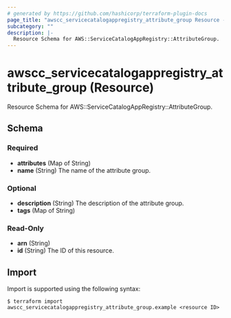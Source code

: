 ```yaml
---
# generated by https://github.com/hashicorp/terraform-plugin-docs
page_title: "awscc_servicecatalogappregistry_attribute_group Resource - terraform-provider-awscc"
subcategory: ""
description: |-
  Resource Schema for AWS::ServiceCatalogAppRegistry::AttributeGroup.
---
```


# awscc_servicecatalogappregistry_attribute_group (Resource)

Resource Schema for AWS::ServiceCatalogAppRegistry::AttributeGroup.



<!-- schema generated by tfplugindocs -->
## Schema

### Required

- **attributes** (Map of String)
- **name** (String) The name of the attribute group.

### Optional

- **description** (String) The description of the attribute group.
- **tags** (Map of String)

### Read-Only

- **arn** (String)
- **id** (String) The ID of this resource.

## Import

Import is supported using the following syntax:

```shell
$ terraform import awscc_servicecatalogappregistry_attribute_group.example <resource ID>
```
